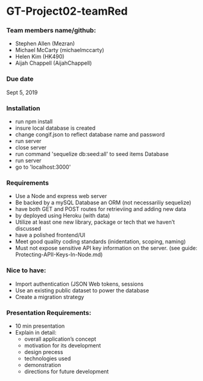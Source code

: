 # GT-Project02-teamRed

### Team members name/github:
* Stephen Allen (Mezran)
* Michael McCarty (michaelmccarty)
* Helen Kim (HK490)
* Aijah Chappell (AijahChappell)

### Due date
Sept 5, 2019

### Installation
- run npm install
- insure local database is created
- change congif.json to reflect database name and password
- run server
- close server
- run command 'sequelize db:seed:all' to seed items Database
- run server
- go to 'localhost:3000'


### Requirements
* Use a Node and express web server
* Be backed by a mySQL Database an ORM (not necessariliy sequelize)
* have both GET and POST routes for retrieviing and adding new data
* by deployed using Heroku (with data)
* Utilize at least one new library, package or tech that we haven’t discussed
* have a polished frontend/UI
* Meet good quality coding standards (inidentation, scoping, naming)
* Must not expose sensitive API key information on the server. (see guide: Protecting-APII-Keys-In-Node.md)


### Nice to have:
* Import authentication (JSON Web tokens, sessions
* Use an existing public dataset to power the database
* Create a migration strategy


### Presentation Requirements:
* 10 min presentation
* Explain in detail:
    * overall application’s concept
    * motivation for its development
    * design precess
    * technologies used
    * demonstration
    * directions for future development
